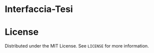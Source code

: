 # Interfaccia-Tesi

# License
Distributed under the MIT License. See `LICENSE` for more information.
